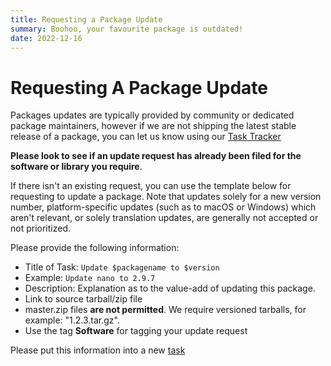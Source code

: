 ```yaml
---
title: Requesting a Package Update
summary: Boohoo, your favourite package is outdated!
date: 2022-12-16
---
```


# Requesting A Package Update 

Packages updates are typically provided by community or dedicated package maintainers, however if we are not shipping the latest stable release of a package, you can let us know using our [Task Tracker](https://dev.getsol.us/)

**Please look to see if an update request has already been filed for the software or library you require**. 

If there isn't an existing request, you can use the template below for requesting to update a package. Note that updates solely for a new version number, platform-specific updates (such as to macOS or Windows) which aren't relevant, or solely translation updates, are generally not accepted or not prioritized.

Please provide the following information:

- Title of Task: `Update $packagename to $version`
 - Example: `Update nano to 2.9.7`
- Description: Explanation as to the value-add of updating this package. 
- Link to source tarball/zip file
 - master.zip files **are not permitted**. We require versioned tarballs, for example: "1.2.3.tar.gz".
- Use the tag **Software** for tagging your update request

Please put this information into a new [task](https://dev.getsol.us/maniphest/task/edit/form/1/)
